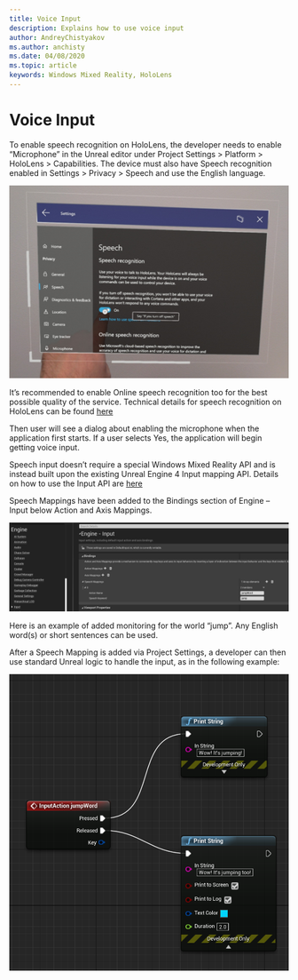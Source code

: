 ```yaml
---
title: Voice Input
description: Explains how to use voice input
author: AndreyChistyakov
ms.author: anchisty
ms.date: 04/08/2020
ms.topic: article
keywords: Windows Mixed Reality, HoloLens
---
```


# Voice Input

To enable speech recognition on HoloLens, the developer needs to enable “Microphone” in the Unreal editor under Project Settings > Platform > HoloLens > Capabilities. The device must also have Speech recognition enabled in Settings > Privacy > Speech and use the English language.

![Windows Speech recognition settings](images/unreal/speech-recognition-settings.png)

It’s recommended to enable Online speech recognition too for the best possible quality of the service. Technical details for speech recognition on HoloLens can be found [here](https://docs.microsoft.com/en-us/windows/mixed-reality/voice-input)

Then user will see a dialog about enabling the microphone when the application first starts. If a user selects Yes, the application will begin getting voice input.

Speech input doesn’t require a special Windows Mixed Reality API and is instead built upon the existing Unreal Engine 4 Input mapping API. Details on how to use the Input API are [here](https://docs.unrealengine.com/en-US/Gameplay/Input/index.html)

Speech Mappings have been added to the Bindings section of Engine – Input below Action and Axis Mappings. 

![UE4 Engine Input Setttings](images/unreal/engine-input.png)
 
Here is an example of added monitoring for the world “jump”. Any English word(s) or short sentences can be used. 

After a Speech Mapping is added via Project Settings, a developer can then use standard Unreal logic to handle the input, as in the following example: 
 
![Simple action for voice](images/unreal/input-action-bp.png)
